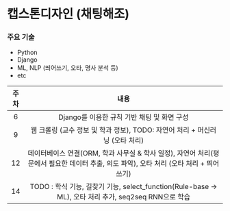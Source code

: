 # 캡스톤디자인 (채팅해조)

### 주요 기술
- Python
- Django
- ML, NLP (띄어쓰기, 오타, 명사 분석 등)
- etc


|주차|내용|
|:-------:|:-----:
|6|Django를 이용한 규칙 기반 채팅 및 화면 구성
|9|웹 크롤링 (교수 정보 및 학과 정보), TODO: 자연어 처리 + 머신러닝 (오타 처리)
|12|데이터베이스 연결(ORM, 학과 사무실 & 학사 일정), 자연어 처리(평문에서 필요한 데이터 추출, 의도 파악), 오타 처리 (오타 처리 + 띄어쓰기)
|14|TODO : 학식 기능, 길찾기 기능, select_function(Rule-base -> ML), 오타 처리 추가, seq2seq RNN으로 학습

